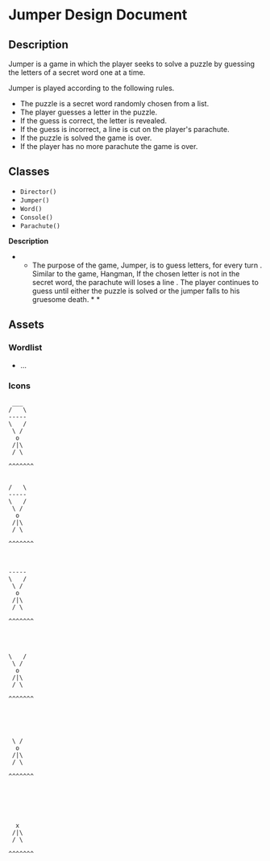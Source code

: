 # Jumper Design Document

## Description

Jumper is a game in which the player seeks to solve a puzzle by guessing the letters of a secret word one at a time.

Jumper is played according to the following rules.

* The puzzle is a secret word randomly chosen from a list.
* The player guesses a letter in the puzzle.
* If the guess is correct, the letter is revealed.
* If the guess is incorrect, a line is cut on the player's parachute.
* If the puzzle is solved the game is over.
* If the player has no more parachute the game is over.

## Classes

- `Director()`
- `Jumper()`
- `Word()`
- `Console()`
- `Parachute()`

**Description**

* * The purpose of the game, Jumper, is to guess letters, for every turn . Similar to the game, Hangman, If the chosen letter is not in the secret word, the parachute will loses a line . The player continues to guess until either the puzzle is solved or the jumper falls to his gruesome death. * *

## Assets

### Wordlist

* ...

### Icons

```
 ___
/   \
-----
\   /
 \ /
  o
 /|\
 / \

^^^^^^^
```

```

/   \
-----
\   /
 \ /
  o
 /|\
 / \

^^^^^^^
```

```


-----
\   /
 \ /
  o
 /|\
 / \

^^^^^^^
```

```



\   /
 \ /
  o
 /|\
 / \

^^^^^^^
```

```




 \ /
  o
 /|\
 / \

^^^^^^^
```

```





  x
 /|\
 / \

^^^^^^^
```
